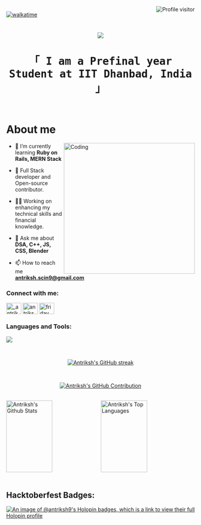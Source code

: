 <a href="https://komarev.com/ghpvc/?username=antriksh-9">
  <img align="right" src="https://komarev.com/ghpvc/?username=antriksh-9&label=Visitors&color=0e75b6&style=flat" alt="Profile visitor" />
</a>

[![walkatime](https://wakatime.com/badge/user/eebb3dd8-d9b2-40de-9b88-6fd6cac99dbc.svg)](https://wakatime.com/@eebb3dd8-d9b2-40de-9b88-6fd6cac99dbc)

<!-- Intro  -->
<h1 align="center">
    <img src="https://readme-typing-svg.herokuapp.com/?font=Righteous&size=35&center=true&vCenter=true&width=500&height=70&duration=4000&lines=Hi+There!+👋;+I'm+Antriksh+Dangi!;" />
</h1>

<h1 align="center"> 
  <samp>
    「 I am a Prefinal year Student at IIT Dhanbad, India 」
  </samp>
</h1>
<br/>




<!-- About Section -->
 # About me

<img align="right" alt="Coding" width="350" src="https://media1.giphy.com/media/v1.Y2lkPTc5MGI3NjExcmZrcWxnc2I5emRyZ2ttYXllNDh3bnE4emNzMmkyZm16amtnNjl4NiZlcD12MV9pbnRlcm5hbF9naWZfYnlfaWQmY3Q9Zw/qgQUggAC3Pfv687qPC/giphy.gif" />

- 🌱 I’m currently learning **Ruby on Rails, MERN Stack**

- 📌 Full Stack developer and Open-source contributor.

- 🧑‍💻 Working on enhancing my technical skills and financial knowledge.

- 💬 Ask me about **DSA, C++, JS, CSS, Blender**

- 📫 How to reach me **antriksh.scin9@gmail.com**

<h3 align="left">Connect with me:</h3>
<p align="left">
<a href="https://twitter.com/_antriksh_9" target="blank"><img align="center" src="https://raw.githubusercontent.com/rahuldkjain/github-profile-readme-generator/master/src/images/icons/Social/twitter.svg" alt="_antriksh_9" height="30" width="40" /></a>
<a href="https://linkedin.com/in/antriksh-dangi-667471236/" target="blank"><img align="center" src="https://raw.githubusercontent.com/rahuldkjain/github-profile-readme-generator/master/src/images/icons/Social/linked-in-alt.svg" alt="antriksh-dangi-667471236/" height="30" width="40" /></a>
<a href="https://www.leetcode.com/friday_9" target="blank"><img align="center" src="https://raw.githubusercontent.com/rahuldkjain/github-profile-readme-generator/master/src/images/icons/Social/leet-code.svg" alt="friday_9" height="30" width="40" /></a>
</p>

<!--Languages and Tools Section--> 
<h3 align="left">Languages and Tools:</h3>
<p>
<img src="https://skillicons.dev/icons?i=cpp,bash,js,html,css,react,nextjs,nodejs,express,ruby,rails,md,postgres,mongodb,git,vscode,docker,postman,github"/>
</p>
<br/>

<p align="center">
  <a href="https://github.com/antriksh-9">
    <img src="https://github-readme-streak-stats.herokuapp.com/?user=antriksh-9&theme=radical&border=7F3FBF&background=0D1117" alt="Antriksh's GitHub streak"/>
  </a>
</p>
<br/>

<p align="center">
  <a href="https://github.com/antriksh-9">
    <img src="https://github-profile-summary-cards.vercel.app/api/cards/profile-details?username=antriksh-9&theme=radical" alt="Antriksh's GitHub Contribution"/>
  </a>
</p>
<br/>
<a> 
    <a href="https://github.com/antriksh-9"><img alt="Antriksh's Github Stats" src="https://denvercoder1-github-readme-stats.vercel.app/api?username=antriksh-9&show_icons=true&count_private=true&theme=react&border_color=7F3FBF&bg_color=0D1117&title_color=F85D7F&icon_color=F8D866" height="192px" width="49.5%"/></a>
  <a href="https://github.com/antriksh-9"><img alt="Antriksh's Top Languages" src="https://denvercoder1-github-readme-stats.vercel.app/api/top-langs/?username=antriksh-9&langs_count=8&layout=compact&theme=react&border_color=7F3FBF&bg_color=0D1117&title_color=F85D7F&icon_color=F8D866" height="192px" width="49.5%"/></a>
  <br/>
</a>

<br/>

<h2 align="left">Hacktoberfest Badges:</h2>

[![An image of @antriksh9's Holopin badges, which is a link to view their full Holopin profile](https://holopin.me/antriksh9)](https://holopin.io/@antriksh9)
